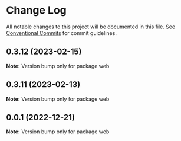 # Change Log

All notable changes to this project will be documented in this file.
See [Conventional Commits](https://conventionalcommits.org) for commit guidelines.

## 0.3.12 (2023-02-15)

**Note:** Version bump only for package web





## 0.3.11 (2023-02-13)

**Note:** Version bump only for package web





## 0.0.1 (2022-12-21)

**Note:** Version bump only for package web
